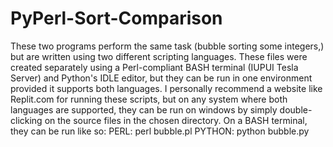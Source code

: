 # PyPerl-Sort-Comparison
These two programs perform the same task (bubble sorting some integers,) but are written using two different scripting languages.
These files were created separately using a Perl-compliant BASH terminal (IUPUI Tesla Server) and Python's IDLE editor, but they can be run in one environment
   provided it supports both languages.
I personally recommend a website like Replit.com for running these scripts, but on any system where both languages are supported, they can be run on windows by simply
  double-clicking on the source files in the chosen directory.
On a BASH terminal, they can be run like so:
  PERL:
    perl bubble.pl
  PYTHON:
    python bubble.py
